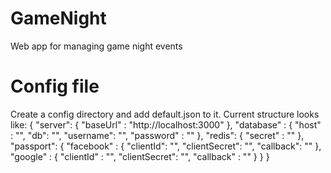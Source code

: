 # GameNight
Web app for managing game night events

# Config file
Create a config directory and add default.json to it.  Current structure looks like:
{
    "server": {
        "baseUrl" : "http://localhost:3000"
    },
    "database" : {
        "host" : "",
        "db": "",
        "username": "",
        "password" : ""
    },
    "redis": {
        "secret" : ""
    },
    "passport": {
        "facebook" : {
            "clientId": "",
            "clientSecret": "",
            "callback": ""
        },
        "google" : {
            "clientId" : "",
            "clientSecret": "",
            "callback" : ""
        }
    }
}